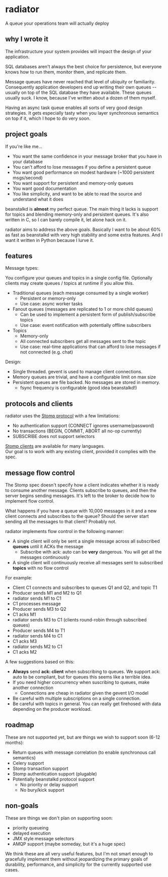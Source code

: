 
# radiator #

A queue your operations team will actually deploy 

## why I wrote it ##

The infrastructure your system provides will impact the design of your application.

SQL databases aren't always the best choice for persistence, but everyone knows how 
to run them, monitor them, and replicate them.

Message queues have never reached that level of ubiquity or familiarity.  Consequently
application developers end up writing their own queues -- usually on top of the SQL 
database they have available.  These queues usually suck.  I know, because I've written 
about a dozen of them myself.

Having an async task queue enables all sorts of very good design strategies.  It gets
especially tasty when you layer synchronous semantics on top if it, which I hope to do very soon.

## project goals ##

If you're like me...

- You want the same confidence in your message broker that you have in your database
- You can't afford to lose messages if you define a persistent queue
- You want good performance on modest hardware (~1000 persistent msgs/second)
- You want support for persistent and memory-only queues
- You want good documentation
- You like simplicity, and want to be able to read the source and understand what it does

beanstalkd is **almost** my perfect queue.  The main thing it lacks is support for topics and blending
memory-only and persistent queues.  It's also written in C, so I can barely compile it, let alone hack on
it.  

radiator aims to address the above goals.  Basically I want to be about 60% as fast as beanstalkd with 
very high stability and some extra features.  And I want it written in Python because I lurve it.

## features ##

Message types:

You configure your queues and topics in a single config file.  Optionally
clients may create queues / topics at runtime if you allow this.

- Traditional queues (each message consumed by a single worker)
  - Persistent or memory-only
  - Use case: async worker tasks
- Fanout queues (messages are replicated to 1 or more child queues)
  - Can be used to implement a persistent form of publish/subscribe topics
   - Use case: event notification with potentially offline subscribers
- Topics
   - Memory-only
   - All connected subscribers get all messages sent to the topic
   - Use case: real-time applications that can afford to lose messages if not connected (e.g. chat)

Design:

- Single threaded.  gevent is used to manage client connections.
- Memory queues are trivial, and have a configurable limit on max size
- Persistent queues are file backed.  No messages are stored in memory.
  - fsync frequency is configurable (good idea beanstalkd!)

## protocols and clients ##

radiator uses the [Stomp protocol](http://stomp.codehaus.org/Protocol) with a few limitations:

- No authentication support (CONNECT ignores username/password)
- No transactions (BEGIN, COMMIT, ABORT all no-op currently)
- SUBSCRIBE does not support selectors

[Stomp clients](http://stomp.codehaus.org/Clients) are available for many languages.  
Our goal is to work with any existing client, provided it complies with the spec.

## message flow control ##

The Stomp spec doesn't specify how a client indicates 
whether it is ready to consume another message.  Clients subscribe to queues, and then the
server begins sending messages.  It's left to the broker to decide how to implement flow control.

What happens if you have a queue with 10,000 messages in it and a new client connects and
subscribes to the queue?  Should the server start sending all the messages to that client?  Probably not.

radiator implements flow control in the following manner:

- A single client will only be sent a single message across all subscribed **queues** until it ACKs the message
   - Subscribe with ack: auto can be **very** dangerous.  You will get all the messages continuously
- A single client will continuously receive all messages sent to subscribed **topics** with no flow control

For example:

- Client C1 connects and subscribes to queues Q1 and Q2, and topic T1
- Producer sends M1 and M2 to Q1
- radiator sends M1 to C1
- C1 processes message
- Producer sends M3 to Q2
- C1 acks M1
- radiator sends M3 to C1 (clients round-robin through subscribed queues)
- Producer sends M4 to T1
- radiator sends M4 to C1
- C1 acks M3
- radiator sends M2 to C1
- C1 acks M2

A few suggestions based on this:

- **Always** send **ack: client** when subscribing to queues.  We support ack: auto to be compliant, but for queues this seems like a terrible idea.
- If you need higher concurrency when suscribing to queues, make another connection
  - Connections are cheap in radiator given the gevent I/O model
- Be careful with multiple subscriptions on a single connection.
- Be careful with topics in general.  You can really get firehosed with data depending on the producer workload.

## roadmap ##

These are not supported yet, but are things we wish to support soon (6-12 months):

- Return queues with message correlation (to enable synchronous call semantics)
- Celery support
- Stomp transaction support
- Stomp authentication support (plugable)
- Potentially beanstalkd protocol support
  - No priority or delay support
  - No bury/kick support

## non-goals ##

These are things we don't plan on supporting soon:

- priority queueing 
- delayed execution
- JMX style message selectors
- AMQP support (maybe someday, but it's a huge spec)

We think these are all very useful features, but I'm not smart enough to gracefully implement
them without jeopardizing the primary goals of durability, performance, and simplicity for the
currently supported use cases.
